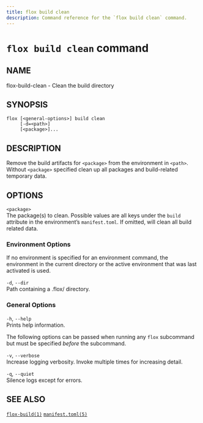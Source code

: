 ```yaml
---
title: flox build clean
description: Command reference for the `flox build clean` command.
---
```


# `flox build clean` command

## NAME

flox-build-clean - Clean the build directory

## SYNOPSIS

    flox [<general-options>] build clean
         [-d=<path>]
         [<package>]...

## DESCRIPTION

Remove the build artifacts for `<package>` from the environment in
`<path>`. Without `<package>` specified clean up all packages and
build-related temporary data.

## OPTIONS

`<package>`  
The package(s) to clean. Possible values are all keys under the `build`
attribute in the environment’s `manifest.toml`. If omitted, will clean
all build related data.

### Environment Options

If no environment is specified for an environment command, the
environment in the current directory or the active environment that was
last activated is used.

`-d`, `--dir`  
Path containing a .flox/ directory.

### General Options

`-h`, `--help`  
Prints help information.

The following options can be passed when running any `flox` subcommand
but must be specified *before* the subcommand.

`-v`, `--verbose`  
Increase logging verbosity. Invoke multiple times for increasing detail.

`-q`, `--quiet`  
Silence logs except for errors.

## SEE ALSO

[`flox-build(1)`](./flox-build.md)
[`manifest.toml(5)`](./manifest.toml.md)
